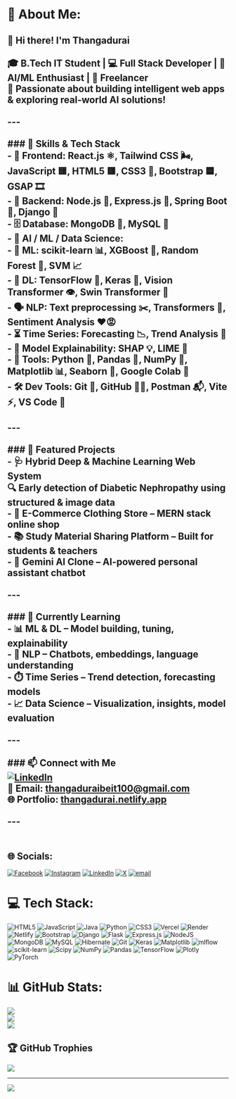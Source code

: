 # 💫 About Me:
## 👋 Hi there! I'm Thangadurai<br><br>🎓 B.Tech IT Student | 💻 Full Stack Developer | 🤖 AI/ML Enthusiast | 💼 Freelancer  <br>🚀 Passionate about building intelligent web apps & exploring real-world AI solutions!<br><br>---<br><br>### 🧠 Skills & Tech Stack<br>- 🎨 **Frontend**: React.js ⚛️, Tailwind CSS 🌬️, JavaScript 🟨, HTML5 🟥, CSS3 🔷, Bootstrap 🟦, GSAP 🎞️  <br>- 🔧 **Backend**: Node.js 🌿, Express.js 🚂, Spring Boot 🌼, Django 🐍  <br>- 🗄️ **Database**: MongoDB 🍃, MySQL 🐬  <br>- 🤖 **AI / ML / Data Science**:<br>  - 🧠 ML: scikit-learn 📊, XGBoost 🚀, Random Forest 🌳, SVM 📈  <br>  - 🧬 DL: TensorFlow 🧪, Keras 🧱, Vision Transformer 👁️, Swin Transformer 🔄  <br>  - 🗣️ NLP: Text preprocessing ✂️, Transformers 🤯, Sentiment Analysis ❤️😡  <br>  - ⏳ Time Series: Forecasting 📉, Trend Analysis 📆  <br>  - 🧾 Model Explainability: SHAP 💡, LIME 🧃  <br>  - 🧰 Tools: Python 🐍, Pandas 🐼, NumPy 🔢, Matplotlib 📊, Seaborn 🌊, Google Colab 🧪<br>- 🛠️ **Dev Tools**: Git 🐙, GitHub 🧑‍💻, Postman 📬, Vite ⚡, VS Code 📝<br><br>---<br><br>### 🚀 Featured Projects<br>- 🩺 **Hybrid Deep & Machine Learning Web System**  <br>  🔍 Early detection of Diabetic Nephropathy using structured & image data  <br>- 🛒 **E-Commerce Clothing Store** – MERN stack online shop  <br>- 📚 **Study Material Sharing Platform** – Built for students & teachers  <br>- 🤖 **Gemini AI Clone** – AI-powered personal assistant chatbot<br><br>---<br><br>### 📘 Currently Learning<br>- 📊 **ML & DL** – Model building, tuning, explainability  <br>- 🧠 **NLP** – Chatbots, embeddings, language understanding  <br>- ⏱️ **Time Series** – Trend detection, forecasting models  <br>- 📈 **Data Science** – Visualization, insights, model evaluation<br><br>---<br><br>### 📫 Connect with Me<br>[![LinkedIn](https://img.shields.io/badge/LinkedIn-blue?style=for-the-badge&logo=linkedin)](https://www.linkedin.com/in/thangadurai-g/)  <br>📧 **Email**: thangaduraibeit100@gmail.com  <br>🌐 **Portfolio**: [thangadurai.netlify.app](https://thangadurai.netlify.app/)<br><br>---<br><br>


## 🌐 Socials:
[![Facebook](https://img.shields.io/badge/Facebook-%231877F2.svg?logo=Facebook&logoColor=white)](https://facebook.com/https://www.facebook.com/Silver.Screen.Spot) [![Instagram](https://img.shields.io/badge/Instagram-%23E4405F.svg?logo=Instagram&logoColor=white)](https://instagram.com/https://www.instagram.com/thanga_durai_2830/) [![LinkedIn](https://img.shields.io/badge/LinkedIn-%230077B5.svg?logo=linkedin&logoColor=white)](https://linkedin.com/in/https://www.linkedin.com/in/thangadurai-g/) [![X](https://img.shields.io/badge/X-black.svg?logo=X&logoColor=white)](https://x.com/https://x.com/Thanga_durai_30) [![email](https://img.shields.io/badge/Email-D14836?logo=gmail&logoColor=white)](mailto:thangaduraibeit100@gmail.com) 

# 💻 Tech Stack:
![HTML5](https://img.shields.io/badge/html5-%23E34F26.svg?style=for-the-badge&logo=html5&logoColor=white) ![JavaScript](https://img.shields.io/badge/javascript-%23323330.svg?style=for-the-badge&logo=javascript&logoColor=%23F7DF1E) ![Java](https://img.shields.io/badge/java-%23ED8B00.svg?style=for-the-badge&logo=openjdk&logoColor=white) ![Python](https://img.shields.io/badge/python-3670A0?style=for-the-badge&logo=python&logoColor=ffdd54) ![CSS3](https://img.shields.io/badge/css3-%231572B6.svg?style=for-the-badge&logo=css3&logoColor=white) ![Vercel](https://img.shields.io/badge/vercel-%23000000.svg?style=for-the-badge&logo=vercel&logoColor=white) ![Render](https://img.shields.io/badge/Render-%46E3B7.svg?style=for-the-badge&logo=render&logoColor=white) ![Netlify](https://img.shields.io/badge/netlify-%23000000.svg?style=for-the-badge&logo=netlify&logoColor=#00C7B7) ![Bootstrap](https://img.shields.io/badge/bootstrap-%238511FA.svg?style=for-the-badge&logo=bootstrap&logoColor=white) ![Django](https://img.shields.io/badge/django-%23092E20.svg?style=for-the-badge&logo=django&logoColor=white) ![Flask](https://img.shields.io/badge/flask-%23000.svg?style=for-the-badge&logo=flask&logoColor=white) ![Express.js](https://img.shields.io/badge/express.js-%23404d59.svg?style=for-the-badge&logo=express&logoColor=%2361DAFB) ![NodeJS](https://img.shields.io/badge/node.js-6DA55F?style=for-the-badge&logo=node.js&logoColor=white) ![MongoDB](https://img.shields.io/badge/MongoDB-%234ea94b.svg?style=for-the-badge&logo=mongodb&logoColor=white) ![MySQL](https://img.shields.io/badge/mysql-4479A1.svg?style=for-the-badge&logo=mysql&logoColor=white) ![Hibernate](https://img.shields.io/badge/Hibernate-59666C?style=for-the-badge&logo=Hibernate&logoColor=white) ![Git](https://img.shields.io/badge/git-%23F05033.svg?style=for-the-badge&logo=git&logoColor=white) ![Keras](https://img.shields.io/badge/Keras-%23D00000.svg?style=for-the-badge&logo=Keras&logoColor=white) ![Matplotlib](https://img.shields.io/badge/Matplotlib-%23ffffff.svg?style=for-the-badge&logo=Matplotlib&logoColor=black) ![mlflow](https://img.shields.io/badge/mlflow-%23d9ead3.svg?style=for-the-badge&logo=numpy&logoColor=blue) ![scikit-learn](https://img.shields.io/badge/scikit--learn-%23F7931E.svg?style=for-the-badge&logo=scikit-learn&logoColor=white) ![Scipy](https://img.shields.io/badge/SciPy-%230C55A5.svg?style=for-the-badge&logo=scipy&logoColor=%white) ![NumPy](https://img.shields.io/badge/numpy-%23013243.svg?style=for-the-badge&logo=numpy&logoColor=white) ![Pandas](https://img.shields.io/badge/pandas-%23150458.svg?style=for-the-badge&logo=pandas&logoColor=white) ![TensorFlow](https://img.shields.io/badge/TensorFlow-%23FF6F00.svg?style=for-the-badge&logo=TensorFlow&logoColor=white) ![Plotly](https://img.shields.io/badge/Plotly-%233F4F75.svg?style=for-the-badge&logo=plotly&logoColor=white) ![PyTorch](https://img.shields.io/badge/PyTorch-%23EE4C2C.svg?style=for-the-badge&logo=PyTorch&logoColor=white)
# 📊 GitHub Stats:
![](https://github-readme-stats.vercel.app/api?username=Thangadurai2830&theme=neon&hide_border=false&include_all_commits=false&count_private=false)<br/>
![](https://nirzak-streak-stats.vercel.app/?user=Thangadurai2830&theme=neon&hide_border=false)<br/>
![](https://github-readme-stats.vercel.app/api/top-langs/?username=Thangadurai2830&theme=neon&hide_border=false&include_all_commits=false&count_private=false&layout=compact)

## 🏆 GitHub Trophies
![](https://github-profile-trophy.vercel.app/?username=Thangadurai2830&theme=radical&no-frame=false&no-bg=true&margin-w=4)

---
[![](https://visitcount.itsvg.in/api?id=Thangadurai2830&icon=0&color=0)](https://visitcount.itsvg.in)

<!-- Proudly created with GPRM ( https://gprm.itsvg.in ) -->
